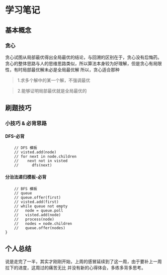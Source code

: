# 学习笔记
## 基本概念
### 贪心
贪心试图从局部最优得出全局最优的结论，与回溯的区别在于，贪心没有后悔药。
贪心的整体思路与人的思维思路类似，所以算法本身较为好理解，但是贪心有局限性，有时局部最优解未必是全局最优解
所以，贪心适合那种  
> 1.求多个解中的某一个解，不强调最优
  
> 2.能够证明局部最优就是全局最优的
## 刷题技巧
### 小技巧 & 必背思路
  
#### DFS-必背
```
    // DFS 模板
    // visted.add(node)
    // for next in node.children
    //    next not in visted
    //      dfs(next)
```
  
#### 分治法递归模板-必背
```
    // BFS 模板
    // queue
    // queue.offer(first)
    // visted.add(first)
    // while queue not empty
    //   node = queue.poll
    //   visted.add(node)
    //   process(node)
    //   nodes = node.children
    //   queue.offer(nodes)
}
```
## 个人总结
说是走完了一半，其实才刚刚开始，上周的感冒延续到了这一周，由于要补上一周拉下的进度，这周过的痛苦无比
并没有新的心得体会，多练多背多思考。
